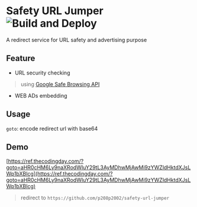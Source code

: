 # Safety URL Jumper ![Build and Deploy](https://github.com/p208p2002/safety-url-jumper/workflows/Build%20and%20Deploy/badge.svg)
A redirect service for URL safety and advertising purpose

## Feature
- URL security checking
> using [Google Safe Browsing API](https://developers.google.com/safe-browsing)
- WEB ADs embedding

## Usage
`goto`: encode redirect url with base64

## Demo
[https://ref.thecodingday.com/?goto=aHR0cHM6Ly9naXRodWIuY29tL3AyMDhwMjAwMi9zYWZldHktdXJsLWp1bXBlcg](https://ref.thecodingday.com/?goto=aHR0cHM6Ly9naXRodWIuY29tL3AyMDhwMjAwMi9zYWZldHktdXJsLWp1bXBlcg)
> redirect to `https://github.com/p208p2002/safety-url-jumper`
